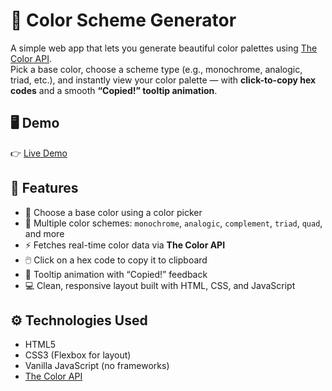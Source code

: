 # 🎨 Color Scheme Generator

A simple web app that lets you generate beautiful color palettes using [The Color API](https://www.thecolorapi.com/).  
Pick a base color, choose a scheme type (e.g., monochrome, analogic, triad, etc.), and instantly view your color palette — with **click-to-copy hex codes** and a smooth **“Copied!” tooltip animation**.



## 🖥️ Demo
👉 [Live Demo](https://color-scheme-generator-lizzy.netlify.app/)



## 🚀 Features
- 🎨 Choose a base color using a color picker  
- 🧩 Multiple color schemes: `monochrome`, `analogic`, `complement`, `triad`, `quad`, and more  
- ⚡ Fetches real-time color data via **The Color API**  
- 🖱️ Click on a hex code to copy it to clipboard  
- 💬 Tooltip animation with “Copied!” feedback  
- 💻 Clean, responsive layout built with HTML, CSS, and JavaScript  



## ⚙️ Technologies Used
- HTML5
- CSS3 (Flexbox for layout)
- Vanilla JavaScript (no frameworks)
- [The Color API](https://www.thecolorapi.com/)
